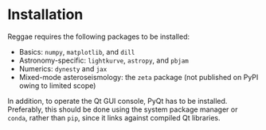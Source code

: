 # Installation

Reggae requires the following packages to be installed:

- Basics: `numpy`, `matplotlib`, and `dill`
- Astronomy-specific: `lightkurve`, `astropy`, and `pbjam`
- Numerics: `dynesty` and `jax`
- Mixed-mode asteroseismology: the `zeta` package (not published on PyPI owing to limited scope)

In addition, to operate the Qt GUI console, PyQt has to be installed. Preferably, this should be done using the system package manager or `conda`, rather than `pip`, since it links against compiled Qt libraries.